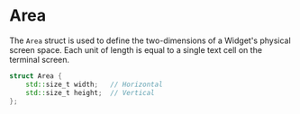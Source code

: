 # Area

The `Area` struct is used to define the two-dimensions of a Widget's physical
screen space. Each unit of length is equal to a single text cell on the terminal
screen.

```cpp
struct Area {
    std::size_t width;   // Horizontal
    std::size_t height;  // Vertical
};
```
